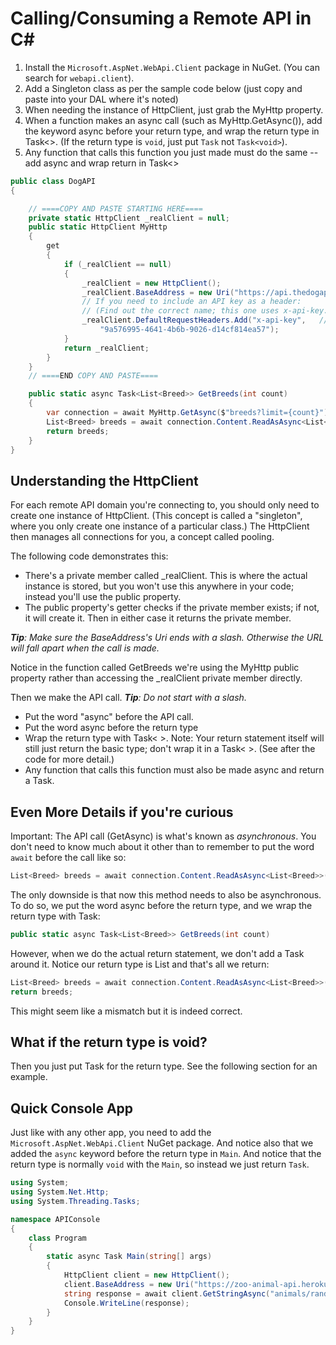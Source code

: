 # Calling/Consuming a Remote API in C#

1. Install the ``Microsoft.AspNet.WebApi.Client`` package in NuGet. (You can search for ``webapi.client``).
2. Add a Singleton class as per the sample code below (just copy and paste into your DAL where it's noted)
3. When needing the instance of HttpClient, just grab the MyHttp property.
4. When a function makes an async call (such as MyHttp.GetAsync()), add the keyword async before your return type, and wrap the return type in Task<>. (If the return type is ``void``, just put ``Task`` not ``Task<void>``).
5. Any function that calls this function you just made must do the same -- add async and wrap return in Task<>

```cs
public class DogAPI
{

    // ====COPY AND PASTE STARTING HERE====
    private static HttpClient _realClient = null;
    public static HttpClient MyHttp
    {
        get
        {
            if (_realClient == null)
            {
                _realClient = new HttpClient();
                _realClient.BaseAddress = new Uri("https://api.thedogapi.com/v1/"); // ADD YOUR OWN BASE ADDRESS HERE
                // If you need to include an API key as a header:
                // (Find out the correct name; this one uses x-api-key.)
                _realClient.DefaultRequestHeaders.Add("x-api-key",   // REPLACE WITH YOUR OWN API KEY STUFF
                    "9a576995-4641-4b6b-9026-d14cf814ea57");
            }
            return _realClient;
        }
    }
    // ====END COPY AND PASTE====

    public static async Task<List<Breed>> GetBreeds(int count)
    {
        var connection = await MyHttp.GetAsync($"breeds?limit={count}");
        List<Breed> breeds = await connection.Content.ReadAsAsync<List<Breed>>();
        return breeds;
    }
}
```


## Understanding the HttpClient

For each remote API domain you're connecting to, you should only need to create one instance of HttpClient. (This concept is called a "singleton", where you only create one instance of a particular class.) The HttpClient then manages all connections for you, a concept called pooling.

The following code demonstrates this:
* There's a private member called _realClient. This is where the actual instance is stored, but you won't use this anywhere in your code; instead you'll use the public property.
* The public property's getter checks if the private member exists; if not, it will create it. Then in either case it returns the private member.

***Tip**: Make sure the BaseAddress's Uri ends with a slash. Otherwise the URL will fall apart when the call is made.*

Notice in the function called GetBreeds we're using the MyHttp public property rather than accessing the _realClient private member directly.

Then we make the API call. ***Tip**: Do not start with a slash.*

* Put the word "async" before the API call.
* Put the word async before the return type
* Wrap the return type with Task< >. Note: Your return statement itself will still just return the basic type; don't wrap it in a Task< >. (See after the code for more detail.)
* Any function that calls this function must also be made async and return a Task.

## Even More Details if you're curious

Important: The API call (GetAsync) is what's known as *asynchronous*. You don't need to know much about it other than to remember to put the word ``await`` before the call like so:

```cs
List<Breed> breeds = await connection.Content.ReadAsAsync<List<Breed>>();
```

The only downside is that now this method needs to also be asynchronous. To do so, we put the word async before the return type, and we wrap the return type with Task:

```cs
public static async Task<List<Breed>> GetBreeds(int count)
```

However, when we do the actual return statement, we don't add a Task around it. Notice our return type is List<Breed> and that's all we return:

```cs
List<Breed> breeds = await connection.Content.ReadAsAsync<List<Breed>>();
return breeds;
```

This might seem like a mismatch but it is indeed correct.


## What if the return type is void?

Then you just put Task for the return type. See the following section for an example.

## Quick Console App

Just like with any other app, you need to add the ``Microsoft.AspNet.WebApi.Client`` NuGet package. And notice also that we added the ``async`` keyword before the return type in ``Main``. And notice that the return type is normally ``void`` with the ``Main``, so instead we just return ``Task``.


```cs
using System;
using System.Net.Http;
using System.Threading.Tasks;

namespace APIConsole
{
    class Program
    {
        static async Task Main(string[] args)
        {
            HttpClient client = new HttpClient();
            client.BaseAddress = new Uri("https://zoo-animal-api.herokuapp.com/");
            string response = await client.GetStringAsync("animals/rand/3");
            Console.WriteLine(response);
        }
    }
}
```

